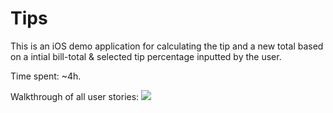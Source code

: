 Tips
====

This is an iOS demo application for calculating the tip and a new total based on a intial bill-total & selected tip percentage inputted by the user.

Time spent: ~4h.






Walkthrough of all user stories:
<img src="http://s3.postimg.org/pjczairi9/Tips_walkthrough.gif">

